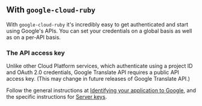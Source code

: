 ## With `google-cloud-ruby`

With `google-cloud-ruby` it's incredibly easy to get authenticated and start using Google's APIs. You can set your credentials on a global basis as well as on a per-API basis.

### The API access key

Unlike other Cloud Platform services, which authenticate using a project ID and OAuth 2.0 credentials, Google Translate API requires a public API access key. (This may change in future releases of Google Translate API.)

Follow the general instructions at [Identifying your application to Google](https://cloud.google.com/translate/v2/using_rest#auth), and the specific instructions for [Server keys](https://cloud.google.com/translate/v2/using_rest#creating-server-api-keys).